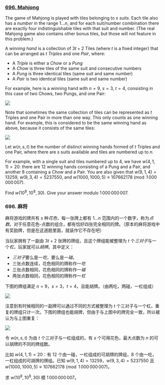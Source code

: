 ### [696. Mahjong](https://projecteuler.net/problem=696)

The game of Mahjong is played with tiles belonging to $s$ *suits*. Each tile also has a *number* in the range $1\ldots n$, and for each suit/number combination there are exactly four indistinguishable tiles with that suit and number. (The real Mahjong game also contains other bonus tiles, but those will not feature in this problem.)

A *winning hand* is a collection of $3t+2$ Tiles (where $t$ is a fixed integer) that can be arranged as $t$ *Triples* and one *Pair*, where:

- A *Triple* is either a *Chow* or a *Pung*
- A *Chow* is three tiles of the same suit and consecutive numbers
- A *Pung* is three identical tiles (same suit and same number)
- A *Pair* is two identical tiles (same suit and same number)

For example, here is a winning hand with $n=9$, $s=3$, $t=4$, consisting in this case of two Chows, two Pungs, and one Pair:

![](https://projecteuler.net/project/images/p696_mahjong_1.png)

Note that sometimes the same collection of tiles can be represented as $t$ Triples and one Pair in more than one way. This only counts as one winning hand. For example, this is considered to be the same winning hand as above, because it consists of the same tiles:

![](https://projecteuler.net/project/images/p696_mahjong_2.png)

Let $w(n, s, t)$ be the number of distinct winning hands formed of $t$ Triples and one Pair, where there are $s$ suits available and tiles are numbered up to $n$.

For example, with a single suit and tiles numbered up to 4, we have $w(4, 1, 1) = 20$: there are 12 winning hands consisting of a Pung and a Pair, and another 8 containing a Chow and a Pair. You are also given that $w(9, 1, 4) = 13259$, $w(9, 3, 4) = 5237550$, and $w(1000, 1000, 5) \equiv 107662178 \pmod{1\,000\,000\,007}$.

Find $w(10^8, 10^8, 30)$. Give your answer modulo $1\,000\,000\,007$.

### 696. 麻将

麻将游戏的牌共有 $s$ 种*花色*，每一张牌上都有 $1...n$ 范围内的一个数字，称为*点数*。对于任意花色-点数的组合，都有恰好四张完全相同的牌。（原本的麻将游戏中有奖励牌，但是在这道题里面，就装作它不存在吧）

当玩家拥有了一副由 $3t+2$ 张牌的牌组，且这个牌组能被整理为 $t$ 个*三对子*与一个*杠*，玩家就可以*胡牌*。其中定义：

- *三对子*要么是一*吃*，要么是一*碰*。
- 三张点数连续，花色相同的牌称作一*吃*
- 三张点数相同，花色相同的牌称作一*碰*
- 两张点数相同，花色相同的牌称作一*杠*

下图的牌组满足 $n=9$，$s=3$，$t=4$，且能胡牌。（由两吃，两碰，一杠组成）

![](https://projecteuler.net/project/images/p696_mahjong_1.png)

注意到有时候相同的一副牌可以通过不同的方式被整理为 $t$ 个三对子与一个杠，重复的牌组只计一次。下图的牌组也能胡牌，但由于与上图中的牌完全一致，所以被认为与上图重复：

![](https://projecteuler.net/project/images/p696_mahjong_2.png)

令 $w(n, s, t)$ 为由 $t$ 个三对子与一杠组成的，有 $s$ 个可用花色，最大点数为 $n$ 的可以胡牌的不同的牌组数。

比如 $w(4, 1, 1) = 20$：有 12 个由一碰，一杠组成的可胡牌的牌组，8 个由一吃，一杠组成的可胡牌的牌组。已知 $w(9, 1, 4) = 13259$，$w(9, 3, 4) = 5237550$ 且 $w(1000, 1000, 5) \equiv 107662178 \pmod{1\,000\,000\,007}$。

求 $w(10^8, 10^8, 30)$ 模 $1\,000\,000\,007$。